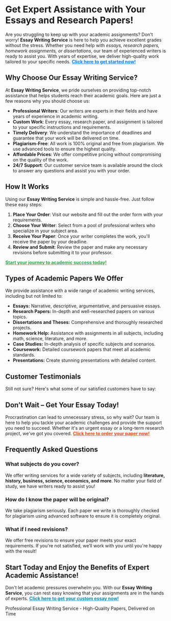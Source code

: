 <h1>Get Expert Assistance with Your Essays and Research Papers!</h1>

<p>Are you struggling to keep up with your academic assignments? Don't worry! <strong>Essay Writing Service</strong> is here to help you achieve excellent grades without the stress. Whether you need help with <em>essays, research papers, homework assignments, or dissertations</em>, our team of experienced writers is ready to assist you. With years of expertise, we deliver high-quality work tailored to your specific needs. <strong><a href="https://tinyurl.com/topessay?keyword=essay+writing+service" style="font-weight: bold; color: #007bff;">Click here to get started now!</a></strong></p>

<h2>Why Choose Our Essay Writing Service?</h2>

<p>At <strong>Essay Writing Service</strong>, we pride ourselves on providing top-notch assistance that helps students reach their academic goals. Here are just a few reasons why you should choose us:</p>

<ul>
  <li><strong>Professional Writers</strong>: Our writers are experts in their fields and have years of experience in academic writing.</li>
  <li><strong>Custom Work</strong>: Every essay, research paper, and assignment is tailored to your specific instructions and requirements.</li>
  <li><strong>Timely Delivery</strong>: We understand the importance of deadlines and guarantee that your work will be delivered on time.</li>
  <li><strong>Plagiarism-Free</strong>: All work is 100% original and free from plagiarism. We use advanced tools to ensure the highest quality.</li>
  <li><strong>Affordable Prices</strong>: We offer competitive pricing without compromising on the quality of the work.</li>
  <li><strong>24/7 Support</strong>: Our customer service team is available around the clock to answer any questions and assist you with your order.</li>
</ul>

<h2>How It Works</h2>

<p>Using our <strong>Essay Writing Service</strong> is simple and hassle-free. Just follow these easy steps:</p>

<ol>
  <li><strong>Place Your Order</strong>: Visit our website and fill out the order form with your requirements.</li>
  <li><strong>Choose Your Writer</strong>: Select from a pool of professional writers who specialize in your subject area.</li>
  <li><strong>Receive Your Paper</strong>: Once your writer completes the work, you'll receive the paper by your deadline.</li>
  <li><strong>Review and Submit</strong>: Review the paper and make any necessary revisions before submitting it to your professor.</li>
</ol>

<p><strong><a href="https://tinyurl.com/topessay?keyword=essay+writing+service" style="font-weight: bold; color: #28a745;">Start your journey to academic success today!</a></strong></p>

<h2>Types of Academic Papers We Offer</h2>

<p>We provide assistance with a wide range of academic writing services, including but not limited to:</p>

<ul>
  <li><strong>Essays:</strong> Narrative, descriptive, argumentative, and persuasive essays.</li>
  <li><strong>Research Papers:</strong> In-depth and well-researched papers on various topics.</li>
  <li><strong>Dissertations and Theses:</strong> Comprehensive and thoroughly researched projects.</li>
  <li><strong>Homework Help:</strong> Assistance with assignments in all subjects, including math, science, literature, and more.</li>
  <li><strong>Case Studies:</strong> In-depth analysis of specific subjects and scenarios.</li>
  <li><strong>Coursework:</strong> Detailed coursework papers that meet all academic standards.</li>
  <li><strong>Presentations:</strong> Create stunning presentations with detailed content.</li>
</ul>

<h2>Customer Testimonials</h2>

<p>Still not sure? Here's what some of our satisfied customers have to say:</p>







<h2>Don’t Wait – Get Your Essay Today!</h2>

<p>Procrastination can lead to unnecessary stress, so why wait? Our team is here to help you tackle your academic challenges and provide the support you need to succeed. Whether it's an urgent essay or a long-term research project, we’ve got you covered. <strong><a href="https://tinyurl.com/topessay?keyword=essay+writing+service" style="font-weight: bold; color: #ff4500;">Click here to order your paper now!</a></strong></p>

<h2>Frequently Asked Questions</h2>

<h3>What subjects do you cover?</h3>
<p>We offer writing services for a wide variety of subjects, including <strong>literature, history, business, science, economics, and more</strong>. No matter your field of study, we have writers ready to assist you!</p>

<h3>How do I know the paper will be original?</h3>
<p>We take plagiarism seriously. Each paper we write is thoroughly checked for plagiarism using advanced software to ensure it is completely original.</p>

<h3>What if I need revisions?</h3>
<p>We offer free revisions to ensure your paper meets your exact requirements. If you're not satisfied, we’ll work with you until you're happy with the result!</p>

<h2>Start Today and Enjoy the Benefits of Expert Academic Assistance!</h2>

<p>Don't let academic pressures overwhelm you. With our <strong>Essay Writing Service</strong>, you can rest easy knowing that your assignments are in the hands of experts. <strong><a href="https://tinyurl.com/topessay?keyword=essay+writing+service" style="font-weight: bold; color: #008cba;">Click here to get your custom essay now!</a></strong></p>
Professional Essay Writing Service - High-Quality Papers, Delivered on Time
